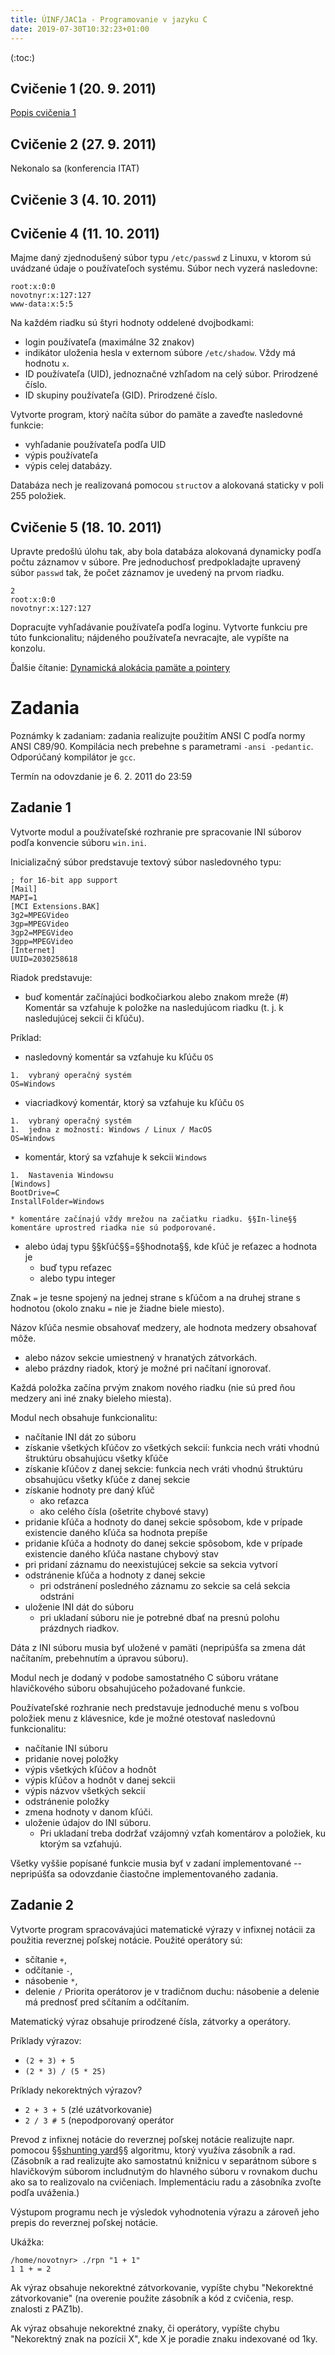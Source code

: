 ```yaml
---
title: ÚINF/JAC1a - Programovanie v jazyku C
date: 2019-07-30T10:32:23+01:00
---
```

(:toc:)
## Cvičenie 1 (20. 9. 2011)
[Popis cvičenia 1](Skola.ProgramovanieVJazykuC2011Cvicenie1 )

## Cvičenie 2 (27. 9. 2011)
Nekonalo sa (konferencia ITAT)

## Cvičenie 3 (4. 10. 2011)

## Cvičenie 4 (11. 10. 2011)
Majme daný zjednodušený súbor typu `/etc/passwd` z Linuxu, v ktorom sú uvádzané údaje o používateľoch systému. Súbor nech vyzerá nasledovne:
```
root:x:0:0
novotnyr:x:127:127
www-data:x:5:5
```
Na každém riadku sú štyri hodnoty oddelené dvojbodkami:
* login používateľa (maximálne 32 znakov)
* indikátor uloženia hesla v externom súbore `/etc/shadow`. Vždy má hodnotu `x`.
* ID používateľa (UID), jednoznačné vzhľadom na celý súbor. Prirodzené číslo.
* ID skupiny používateľa (GID). Prirodzené číslo.

Vytvorte program, ktorý načíta súbor do pamäte a zaveďte nasledovné funkcie:
* vyhľadanie používateľa podľa UID
* výpis používateľa
* výpis celej databázy.

Databáza nech je realizovaná pomocou `struct`ov a alokovaná staticky v poli 255 položiek.


## Cvičenie 5 (18. 10. 2011)
Upravte predošlú úlohu tak, aby bola databáza alokovaná dynamicky podľa počtu záznamov v súbore. Pre jednoduchosť predpokladajte upravený súbor `passwd` tak, že počet záznamov je uvedený na prvom riadku.
```
2
root:x:0:0
novotnyr:x:127:127
```
Dopracujte vyhľadávanie používateľa podľa loginu. Vytvorte funkciu pre túto funkcionalitu; nájdeného používateľa nevracajte, ale vypíšte na konzolu.

Ďalšie čítanie: [Dynamická alokácia pamäte a pointery](http://ics.upjs.sk/~novotnyr/home/skola/programovaci_jazyk_c/jac1a-pointery.pdf)

# Zadania
Poznámky k zadaniam: zadania realizujte použitím ANSI C podľa normy ANSI C89/90. Kompilácia nech prebehne s parametrami `-ansi -pedantic`. Odporúčaný kompilátor je `gcc`.

Termín na odovzdanie je 6. 2. 2011 do 23:59

## Zadanie 1
Vytvorte modul a používateľské rozhranie pre spracovanie INI súborov podľa konvencie súboru `win.ini`.

Inicializačný súbor predstavuje textový súbor nasledovného typu:
```
; for 16-bit app support
[Mail]
MAPI=1
[MCI Extensions.BAK]
3g2=MPEGVideo
3gp=MPEGVideo
3gp2=MPEGVideo
3gpp=MPEGVideo
[Internet]
UUID=2030258618
```
Riadok predstavuje:
* buď komentár začínajúci bodkočiarkou alebo znakom mreže (#)
Komentár sa vzťahuje k položke na nasledujúcom riadku (t. j. k nasledujúcej sekcii či kľúču).

Príklad:
* nasledovný komentár sa vzťahuje ku kľúču `OS`
```
1.  vybraný operačný systém
OS=Windows
```
* viacriadkový komentár, ktorý sa vzťahuje ku kľúču `OS`
```
1.  vybraný operačný systém
1.  jedna z možností: Windows / Linux / MacOS
OS=Windows
```
* komentár, ktorý sa vzťahuje k sekcii `Windows`
```
1.  Nastavenia Windowsu
[Windows]
BootDrive=C
InstallFolder=Windows
```

    * komentáre začínajú vždy mrežou na začiatku riadku. §§In-line§§ komentáre uprostred riadka nie sú podporované.
* alebo údaj typu §§kľúč§§=§§hodnota§§, kde kľúč je reťazec a hodnota je
    * buď typu reťazec
    * alebo typu integer

Znak `=` je tesne spojený na jednej strane s kľúčom a na druhej strane s hodnotou (okolo znaku `=` nie je žiadne biele miesto).

Názov kľúča nesmie obsahovať medzery, ale hodnota medzery obsahovať môže.

* alebo názov sekcie umiestnený v hranatých zátvorkách.
* alebo prázdny riadok, ktorý je možné pri načítaní ignorovať.

Každá položka začína prvým znakom nového riadku (nie sú pred ňou medzery ani iné znaky bieleho miesta).

Modul nech obsahuje funkcionalitu:
* načítanie INI dát zo súboru
* získanie všetkých kľúčov zo všetkých sekcií: funkcia nech vráti vhodnú štruktúru obsahujúcu všetky kľúče
* získanie kľúčov z danej sekcie: funkcia nech vráti vhodnú štruktúru obsahujúcu všetky kľúče z danej sekcie
* získanie hodnoty pre daný kľúč
    * ako reťazca
    * ako celého čísla (ošetrite chybové stavy)
* pridanie kľúča a hodnoty do danej sekcie spôsobom, kde v prípade existencie daného kľúča sa hodnota prepíše
* pridanie kľúča a hodnoty do danej sekcie spôsobom, kde v prípade existencie daného kľúča nastane chybový stav
* pri pridaní záznamu do neexistujúcej sekcie sa sekcia vytvorí
* odstránenie kľúča a hodnoty z danej sekcie
    * pri odstránení posledného záznamu zo sekcie sa celá sekcia odstráni
* uloženie INI dát do súboru
    * pri ukladaní súboru nie je potrebné dbať na presnú polohu prázdnych riadkov.


Dáta z INI súboru musia byť uložené v pamäti (nepripúšťa sa zmena dát načítaním, prebehnutím a úpravou súboru).

Modul nech je dodaný v podobe samostatného C súboru vrátane hlavičkového súboru obsahujúceho požadované funkcie.

Používateľské rozhranie nech predstavuje jednoduché menu s voľbou položiek menu z klávesnice, kde je možné otestovať nasledovnú funkcionalitu:
* načítanie INI súboru
* pridanie novej položky
* výpis všetkých kľúčov a hodnôt
* výpis kľúčov a hodnôt v danej sekcii
* výpis názvov všetkých sekcií
* odstránenie položky
* zmena hodnoty v danom kľúči.
* uloženie údajov do INI súboru. 
    * Pri ukladaní treba dodržať vzájomný vzťah komentárov a položiek, ku ktorým sa vzťahujú.

Všetky vyššie popísané funkcie musia byť v zadaní implementované -- nepripúšťa sa odovzdanie čiastočne implementovaného zadania.

## Zadanie 2
Vytvorte program spracovávajúci matematické výrazy v infixnej notácii za použitia reverznej poľskej notácie. Použité operátory sú: 
* sčítanie `+`,
* odčítanie `-`, 
* násobenie `*`,
* delenie ` / `
Priorita operátorov je v tradičnom duchu: násobenie a delenie má prednosť pred sčítaním a odčítaním.

Matematický výraz obsahuje prirodzené čísla, zátvorky a operátory. 

Príklady výrazov:
* `(2 + 3) + 5`
* `(2 * 3) / (5 * 25)`

Príklady nekorektných výrazov?
* `2 + 3 + 5` (zlé uzátvorkovanie)
* `2 / 3 # 5` (nepodporovaný operátor

Prevod z infixnej notácie do reverznej poľskej notácie realizujte napr. pomocou §§[shunting yard](http://en.wikipedia.org/wiki/Shunting-yard_algorithm)§§ algoritmu, ktorý využíva zásobník a rad. (Zásobník a rad realizujte ako samostatnú knižnicu v separátnom súbore s hlavičkovým súborom includnutým do hlavného súboru v rovnakom duchu ako sa to realizovalo na cvičeniach. Implementáciu radu a zásobníka zvoľte podľa uváženia.)

Výstupom programu nech je výsledok vyhodnotenia výrazu a zároveň jeho prepis do reverznej poľskej notácie.

Ukážka:
```
/home/novotnyr> ./rpn "1 + 1"
1 1 + = 2
```

Ak výraz obsahuje nekorektné zátvorkovanie, vypíšte chybu "Nekorektné zátvorkovanie" (na overenie použite zásobník a kód z cvičenia, resp. znalosti z PAZ1b).

Ak výraz obsahuje nekorektné znaky, či operátory, vypíšte chybu "Nekorektný znak na pozícii X", kde X je poradie znaku indexované od 1ky.
